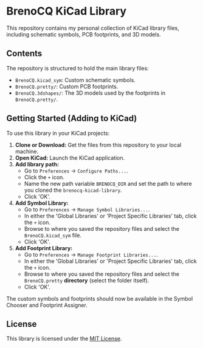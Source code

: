 # BrenoCQ KiCad Library
This repository contains my personal collection of KiCad library files, including schematic symbols, PCB footprints, and 3D models.

## Contents
The repository is structured to hold the main library files:

* `BrenoCQ.kicad_sym`: Custom schematic symbols.
* `BrenoCQ.pretty/`: Custom PCB footprints.
* `BrenoCQ.3dshapes/`: The 3D models used by the footprints in `BrenoCQ.pretty/`.

## Getting Started (Adding to KiCad)
To use this library in your KiCad projects:

1.  **Clone or Download:** Get the files from this repository to your local machine.
2.  **Open KiCad:** Launch the KiCad application.
3.  **Add library path:**
    * Go to `Preferences` -> `Configure Paths...`.
    * Click the `+` icon.
    * Name the new path variable `BRENOCQ_DIR` and set the path to where you cloned the `brenocq-kicad-library`.
    * Click 'OK'.
4.  **Add Symbol Library:**
    * Go to `Preferences` -> `Manage Symbol Libraries...`.
    * In either the 'Global Libraries' or 'Project Specific Libraries' tab, click the `+` icon.
    * Browse to where you saved the repository files and select the `BrenoCQ.kicad_sym` file.
    * Click 'OK'.
5.  **Add Footprint Library:**
    * Go to `Preferences` -> `Manage Footprint Libraries...`.
    * In either the 'Global Libraries' or 'Project Specific Libraries' tab, click the `+` icon.
    * Browse to where you saved the repository files and select the `BrenoCQ.pretty` **directory** (select the folder itself).
    * Click 'OK'.

The custom symbols and footprints should now be available in the Symbol Chooser and Footprint Assigner.

## License
This library is licensed under the [MIT License](LICENSE).
